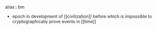alias:: bm

- epoch in development of [[civilization]] before which is impossible to cryptographically prove events in [[time]]